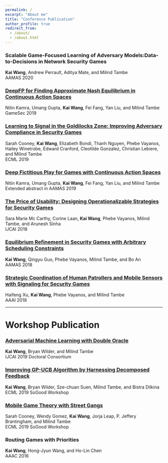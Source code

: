 ```yaml
---
permalink: /
excerpt: "About me"
title: "Conference Publication"
author_profile: true
redirect_from: 
  - /about/
  - /about.html
---
```


### Scalable Game-Focused Learning of Adversary Models:Data-to-Decisions in Network Security Games <br>
<strong>Kai Wang</strong>, Andrew Perrault, Aditya Mate, and Milind Tambe <br>
AAMAS 2020

### [DeepFP for Finding Approximate Nash Equilibrium in Continuous Action Spaces](https://teamcore.seas.harvard.edu/files/teamcore/files/2019_18_teamcore_game_sec_2019_deep_fp.pdf) <br>
Nitin Kamra, Umang Gupta, <strong>Kai Wang</strong>, Fei Fang, Yan Liu, and Milind Tambe <br>
GameSec 2019

### [Learning to Signal in the Goldilocks Zone: Improving Adversary Compliance in Security Games](https://projects.iq.harvard.edu/files/teamcore/files/2019_14_teamcore_ecml_camera_ready.pdf) <br>
Sarah Cooney, <strong>Kai Wang</strong>, Elizabeth Bondi, Thanh Nguyen, Phebe Vayanos, Hailey Winetrobe, Edward Cranford, Cleotilde Gonzalez, Christian Lebiere, and Milind Tambe <br>
ECML 2019

### [Deep Fictitious Play for Games with Continuous Action Spaces](https://projects.iq.harvard.edu/files/teamcore/files/2019_10_teamcore_aamas_2019_deepfp_extabs.pdf) <br>
Nitin Kamra, Umang Gupta, <strong>Kai Wang</strong>, Fei Fang, Yan Liu, and Milind Tambe <br>
Extended abstract in AAMAS 2019

### [The Price of Usability: Designing Operationalizable Strategies for Security Games](https://projects.iq.harvard.edu/files/teamcore/files/2018_13_teamcore_price-of-usability.pdf) <br>
Sara Marie Mc Carthy, Corine Laan, <strong>Kai Wang</strong>, Phebe Vayanos, Milind Tambe, and Arunesh Sinha <br>
IJCAI 2018

### [Equilibrium Refinement in Security Games with Arbitrary Scheduling Constraints](https://projects.iq.harvard.edu/files/teamcore/files/2018_25_teamcore_equilibrium_refinement_security_0128.pdf) <br>
<strong>Kai Wang</strong>, Qingyu Guo, Phebe Vayanos, Milind Tambe, and Bo An <br>
AAMAS 2018

### [Strategic Coordination of Human Patrollers and Mobile Sensors with Signaling for Security Games](https://www.aaai.org/ocs/index.php/AAAI/AAAI18/paper/viewPaper/16551) <br>
Haifeng Xu, <strong>Kai Wang</strong>, Phebe Vayanos, and Milind Tambe <br>
AAAI 2018

---
# Workshop Publication

### [Adversarial Machine Learning with Double Oracle](https://www.ijcai.org/Proceedings/2019/0925.pdf) <br>
<strong>Kai Wang</strong>, Bryan Wilder, and Milind Tambe <br>
IJCAI 2019 Doctoral Consortium <br>

### [Improving GP-UCB Algorithm by Harnessing Decomposed Feedback](https://teamcore.seas.harvard.edu/files/teamcore/files/2019_23_teamcore_ecml_sogood_dgpucb.pdf) <br>
<strong>Kai Wang</strong>, Bryan Wilder, Sze-chuan Suen, Milind Tambe, and Bistra Dilkina <br>
ECML 2019 SoGood Workshop <br>

### [Mobile Game Theory with Street Gangs](https://teamcore.seas.harvard.edu/files/teamcore/files/2019_21_teamcore_so_good2019b.pdf) <br>
Sarah Cooney, Wendy Gomez, <strong>Kai Wang</strong>, Jorja Leap, P. Jeffery Brantingham, and Milind Tambe <br>
ECML 2019 SoGood Workshop <br>

### Routing Games with Priorities <br>
<strong>Kai Wang</strong>,  Hong-Jyun Wang, and Ho-Lin Chen <br>
AAAC 2016 <br>

